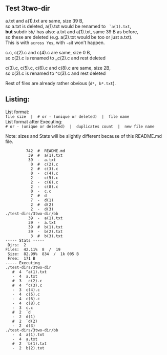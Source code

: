 ## Test 3two-dir

a.txt and a(1).txt are same, size 39 B,  
so a.txt is deleted, a(1).txt would be renamed to `` `a(1).txt``,  
**but** subdir `bb/` has also: a.txt and a(1).txt, same 39 B as before,  
so these are deleted (e.g. a(2).txt would be too or just a.txt).  
This is with `across Yes`, with `-a`it won't happen.

c.c, c(2).c and c(4).c are same, size 0 B,  
so c(2).c is renamed to _c(2).c and rest deleted

c(3).c, c(5).c, c(6).c and c(8).c are same, size 2B,  
so c(3).c is renamed to ^c(3).c and rest deleted

Rest of files are already rather obvious (`d*, b*.txt`).

## Listing:
List format:  
`file size  |  # or - (unique or deleted)  |  file name`  
List format after Executing:  
`# or - (unique or deleted)  |  duplicates count  |  new file name`

Note: sizes and Stats will be slightly different because of this README.md file.

```
         742  #  README.md
          39  #  a(1).txt
          39  -  a.txt
           0  #  c(2).c
           2  #  c(3).c
           0  -  c(4).c
           2  -  c(5).c
           2  -  c(6).c
           2  -  c(8).c
           0  -  c.c
           7  #  d
           7  -  d(1)
           2  #  d(2)
           2  -  d(3)
./test-dirs/3two-dir/bb
          39  -  a(1).txt
          39  -  a.txt
          39  #  b(1).txt
          39  -  b(2).txt
           3  #  b(3).txt
----- Stats -----
 Dirs:  2
Files:  42.11%  8  /  19
 Size:  82.99%  834  /  1k 005 B
 Free:  171 B
----- Executing
./test-dirs/3two-dir
   #  4  ^a(1).txt
   -  4  a.txt
   #  3  _c(2).c
   #  4  ^c(3).c
   -  3  c(4).c
   -  4  c(5).c
   -  4  c(6).c
   -  4  c(8).c
   -  3  c.c
   #  2  `d
   -  2  d(1)
   #  2  `d(2)
   -  2  d(3)
./test-dirs/3two-dir/bb
   -  4  a(1).txt
   -  4  a.txt
   #  2  `b(1).txt
   -  2  b(2).txt
```
